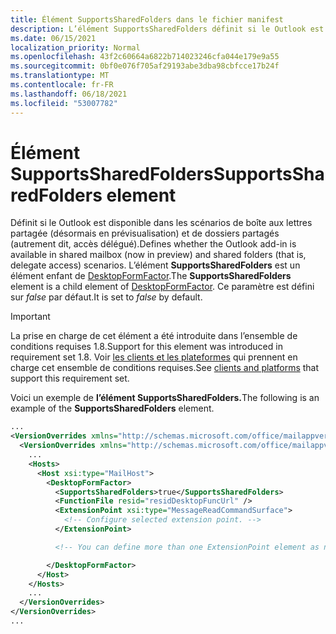 ```yaml
---
title: Élément SupportsSharedFolders dans le fichier manifest
description: L’élément SupportsSharedFolders définit si le Outlook est disponible dans les dossiers partagés et les scénarios de boîtes aux lettres partagées.
ms.date: 06/15/2021
localization_priority: Normal
ms.openlocfilehash: 43f2c60664a6822b714023246cfa044e179e9a55
ms.sourcegitcommit: 0bf0e076f705af29193abe3dba98cbfcce17b24f
ms.translationtype: MT
ms.contentlocale: fr-FR
ms.lasthandoff: 06/18/2021
ms.locfileid: "53007782"
---
```

# <a name="supportssharedfolders-element"></a><span data-ttu-id="e92a9-103">Élément SupportsSharedFolders</span><span class="sxs-lookup"><span data-stu-id="e92a9-103">SupportsSharedFolders element</span></span>

<span data-ttu-id="e92a9-104">Définit si le Outlook est disponible dans les scénarios de boîte aux lettres partagée (désormais en prévisualisation) et de dossiers partagés (autrement dit, accès délégué).</span><span class="sxs-lookup"><span data-stu-id="e92a9-104">Defines whether the Outlook add-in is available in shared mailbox (now in preview) and shared folders (that is, delegate access) scenarios.</span></span> <span data-ttu-id="e92a9-105">L’élément **SupportsSharedFolders** est un élément enfant de [DesktopFormFactor](desktopformfactor.md).</span><span class="sxs-lookup"><span data-stu-id="e92a9-105">The **SupportsSharedFolders** element is a child element of [DesktopFormFactor](desktopformfactor.md).</span></span> <span data-ttu-id="e92a9-106">Ce paramètre est défini sur *false* par défaut.</span><span class="sxs-lookup"><span data-stu-id="e92a9-106">It is set to *false* by default.</span></span>

> [!IMPORTANT]
> <span data-ttu-id="e92a9-107">La prise en charge de cet élément a été introduite dans l’ensemble de conditions requises 1.8.</span><span class="sxs-lookup"><span data-stu-id="e92a9-107">Support for this element was introduced in requirement set 1.8.</span></span> <span data-ttu-id="e92a9-108">Voir [les clients et les plateformes](../../reference/requirement-sets/outlook-api-requirement-sets.md#requirement-sets-supported-by-exchange-servers-and-outlook-clients) qui prennent en charge cet ensemble de conditions requises.</span><span class="sxs-lookup"><span data-stu-id="e92a9-108">See [clients and platforms](../../reference/requirement-sets/outlook-api-requirement-sets.md#requirement-sets-supported-by-exchange-servers-and-outlook-clients) that support this requirement set.</span></span>

<span data-ttu-id="e92a9-109">Voici un exemple de **l’élément SupportsSharedFolders.**</span><span class="sxs-lookup"><span data-stu-id="e92a9-109">The following is an example of the **SupportsSharedFolders** element.</span></span>

```XML
...
<VersionOverrides xmlns="http://schemas.microsoft.com/office/mailappversionoverrides" xsi:type="VersionOverridesV1_0">
  <VersionOverrides xmlns="http://schemas.microsoft.com/office/mailappversionoverrides/1.1" xsi:type="VersionOverridesV1_1">
    ...
    <Hosts>
      <Host xsi:type="MailHost">
        <DesktopFormFactor>
          <SupportsSharedFolders>true</SupportsSharedFolders>
          <FunctionFile resid="residDesktopFuncUrl" />
          <ExtensionPoint xsi:type="MessageReadCommandSurface">
            <!-- Configure selected extension point. -->
          </ExtensionPoint>

          <!-- You can define more than one ExtensionPoint element as needed. -->

        </DesktopFormFactor>
      </Host>
    </Hosts>
    ...
  </VersionOverrides>
</VersionOverrides>
...
```

